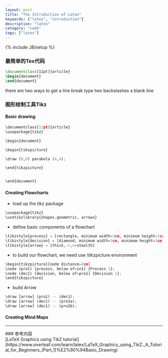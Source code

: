 ```yaml
---
layout: post
title: "The Introduction of Latex"
keywords: ["latex", "introduction"]
description: "latex"
category: "code"
tags: ["latex"]
---
```

{% include JB/setup %}



### 最简单的Tex代码 
```latex
\documentclass[11pt]{article}
\begin{document}
\end{document}
```

there are two ways to get a line break
type two backslashes
a blank line

### 图形绘制工具Tikz



#### Basic drawing

```python
\documentclass[11pt]{article}
\usepackage{tikz}

\begin{document}

\begin{tikzpicture}

\draw (0,0) parabola (4,4);

\end{tikzpicture}


\end{document}
```

#### Creating Flowcharts

+ load up the tikz package
```python
\usepackage{tikz}
\usetikzlibrary{shapes.geometric, arrows}
```
+ define basic components of a flowchart 

```python
\tikzstyle{process} = [rectangle, minimum width=3cm, minimum height=1cm, text centered, draw=black, fill=orange!30]
\tikzstyle{decision} = [diamond, minimum width=3cm, minimum height=1cm
\tikzstyle{arrow} = [thick,->,>=stealth]
```
+ to build our flowchart, we need use \tikzpicture environment

```python
\begin{tikzpicture}[node distance=2cm]
\node (pro1) [process, below of=in1] {Process 1};
\node (dec1) [decision, below of=pro1] {Decision 1};
\end{tikzpicture}
```

+ build Arrow

```python
\draw [arrow] (pro1) -- (dec1);
\draw [arrow] (dec1) -- (pro2a);
\draw [arrow] (dec1) -- (pro2b);
```
#### Creating Mind Maps
<hr />
### 参考内容 <br /> 
[LaTeX Graphics using TikZ tutorial](https://www.overleaf.com/learn/latex/LaTeX_Graphics_using_TikZ:_A_Tutorial_for_Beginners_(Part_1)%E2%80%94Basic_Drawing) <br />                                                                                    
